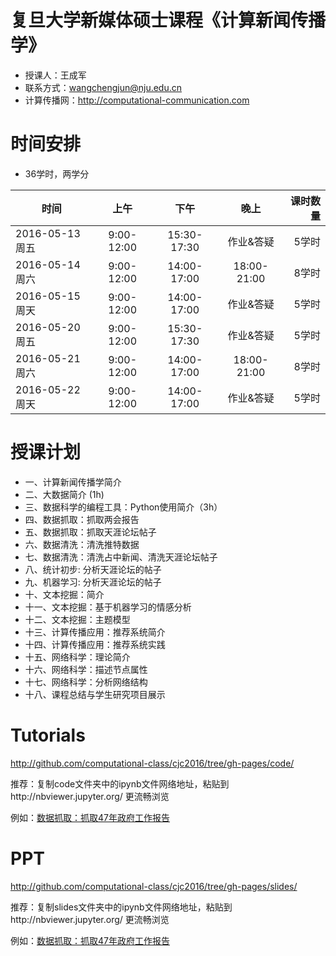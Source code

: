 # 复旦大学新媒体硕士课程《计算新闻传播学》

- 授课人：王成军
- 联系方式：wangchengjun@nju.edu.cn
- 计算传播网：http://computational-communication.com

# 时间安排

- 36学时，两学分


| 时间          |  上午         |    下午   |晚上        | 课时数量   |
| -------------|:-------------:|:-------------:|:-------------:|-----:|
| 2016-05-13 周五| 9:00-12:00 | 15:30-17:30 | 作业&答疑 | 5学时
| 2016-05-14 周六 | 9:00-12:00 | 14:00-17:00 | 18:00-21:00 | 8学时|
| 2016-05-15 周天 | 9:00-12:00 | 14:00-17:00 | 作业&答疑 | 5学时|
| 2016-05-20 周五 | 9:00-12:00 | 15:30-17:30 | 作业&答疑 | 5学时|
| 2016-05-21 周六 | 9:00-12:00| 14:00-17:00 | 18:00-21:00| 8学时|
| 2016-05-22 周天 | 9:00-12:00 | 14:00-17:00 | 作业&答疑 | 5学时|

# 授课计划

- 一、计算新闻传播学简介
- 二、大数据简介 (1h)
- 三、数据科学的编程工具：Python使用简介（3h）
- 四、数据抓取：抓取两会报告
- 五、数据抓取：抓取天涯论坛帖子
- 六、数据清洗：清洗推特数据
- 七、数据清洗：清洗占中新闻、清洗天涯论坛帖子
- 八、统计初步: 分析天涯论坛的帖子
- 九、机器学习: 分析天涯论坛的帖子
- 十、文本挖掘：简介
- 十一、文本挖掘：基于机器学习的情感分析
- 十二、文本挖掘：主题模型
- 十三、计算传播应用：推荐系统简介
- 十四、计算传播应用：推荐系统实践
- 十五、网络科学：理论简介
- 十六、网络科学：描述节点属性
- 十七、网络科学：分析网络结构
- 十八、课程总结与学生研究项目展示

# Tutorials
http://github.com/computational-class/cjc2016/tree/gh-pages/code/

推荐：复制code文件夹中的ipynb文件网络地址，粘贴到http://nbviewer.jupyter.org/ 更流畅浏览

例如：[数据抓取：抓取47年政府工作报告](http://nbviewer.jupyter.org/github/computational-class/cjc2016/blob/gh-pages/code/04.PythonCrawlerGovernmentReport.ipynb)

# PPT
http://github.com/computational-class/cjc2016/tree/gh-pages/slides/

推荐：复制slides文件夹中的ipynb文件网络地址，粘贴到http://nbviewer.jupyter.org/ 更流畅浏览

例如：[数据抓取：抓取47年政府工作报告](https://github.com/computational-class/cjc2016/blob/gh-pages/slides/04.PythonCrawlerGovernmentReport.slides.html)

